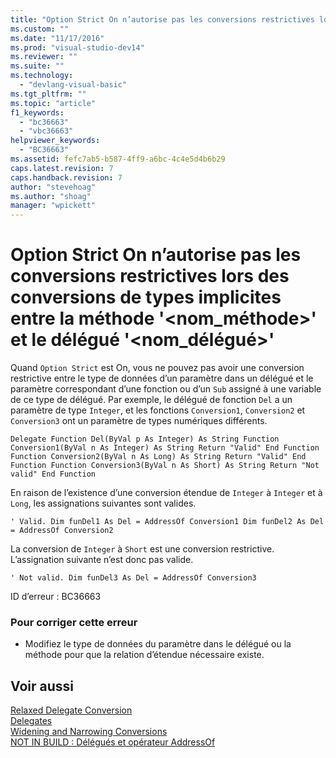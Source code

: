 ```yaml
---
title: "Option Strict On n’autorise pas les conversions restrictives lors des conversions de types implicites entre la m&#233;thode &#39;&lt;nom_m&#233;thode&gt;&#39; et le d&#233;l&#233;gu&#233; &#39;&lt;nom_d&#233;l&#233;gu&#233;&gt;&#39; | Microsoft Docs"
ms.custom: ""
ms.date: "11/17/2016"
ms.prod: "visual-studio-dev14"
ms.reviewer: ""
ms.suite: ""
ms.technology: 
  - "devlang-visual-basic"
ms.tgt_pltfrm: ""
ms.topic: "article"
f1_keywords: 
  - "bc36663"
  - "vbc36663"
helpviewer_keywords: 
  - "BC36663"
ms.assetid: fefc7ab5-b587-4ff9-a6bc-4c4e5d4b6b29
caps.latest.revision: 7
caps.handback.revision: 7
author: "stevehoag"
ms.author: "shoag"
manager: "wpickett"
---
```

# Option Strict On n’autorise pas les conversions restrictives lors des conversions de types implicites entre la m&#233;thode &#39;&lt;nom_m&#233;thode&gt;&#39; et le d&#233;l&#233;gu&#233; &#39;&lt;nom_d&#233;l&#233;gu&#233;&gt;&#39;
Quand `Option Strict` est On, vous ne pouvez pas avoir une conversion restrictive entre le type de données d’un paramètre dans un délégué et le paramètre correspondant d’une fonction ou d’un `Sub` assigné à une variable de ce type de délégué. Par exemple, le délégué de fonction `Del` a un paramètre de type `Integer`, et les fonctions `Conversion1`, `Conversion2` et `Conversion3` ont un paramètre de types numériques différents.  
  
```vb#  
Delegate Function Del(ByVal p As Integer) As String Function Conversion1(ByVal n As Integer) As String Return "Valid" End Function Function Conversion2(ByVal n As Long) As String Return "Valid" End Function Function Conversion3(ByVal n As Short) As String Return "Not valid" End Function  
```  
  
 En raison de l’existence d’une conversion étendue de `Integer` à `Integer` et à `Long`, les assignations suivantes sont valides.  
  
```vb#  
' Valid. Dim funDel1 As Del = AddressOf Conversion1 Dim funDel2 As Del = AddressOf Conversion2  
```  
  
 La conversion de `Integer` à `Short` est une conversion restrictive. L’assignation suivante n’est donc pas valide.  
  
```vb#  
' Not valid. Dim funDel3 As Del = AddressOf Conversion3  
```  
  
 ID d’erreur : BC36663  
  
### Pour corriger cette erreur  
  
-   Modifiez le type de données du paramètre dans le délégué ou la méthode pour que la relation d’étendue nécessaire existe.  
  
## Voir aussi  
 [Relaxed Delegate Conversion](../../visual-basic/programming-guide/language-features/delegates/relaxed-delegate-conversion.md)   
 [Delegates](../../visual-basic/programming-guide/language-features/delegates/delegates.md)   
 [Widening and Narrowing Conversions](../../visual-basic/programming-guide/language-features/data-types/widening-and-narrowing-conversions.md)   
 [NOT IN BUILD : Délégués et opérateur AddressOf](http://msdn.microsoft.com/fr-fr/7b2ed932-8598-4355-b2f7-5cedb23ee86f)